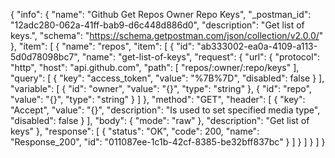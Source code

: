 {
  "info": {
    "name": "Github Get Repos Owner Repo Keys",
    "_postman_id": "12adc280-062a-41ff-bab9-d6c448d886d0",
    "description": "Get list of keys.",
    "schema": "https://schema.getpostman.com/json/collection/v2.0.0/"
  },
  "item": [
    {
      "name": "repos",
      "item": [
        {
          "id": "ab333002-ea0a-4109-a113-5d0d78098bc7",
          "name": "get-list-of-keys",
          "request": {
            "url": {
              "protocol": "http",
              "host": "api.github.com",
              "path": [
                "repos/:owner/:repo/keys"
              ],
              "query": [
                {
                  "key": "access_token",
                  "value": "%7B%7D",
                  "disabled": false
                }
              ],
              "variable": [
                {
                  "id": "owner",
                  "value": "{}",
                  "type": "string"
                },
                {
                  "id": "repo",
                  "value": "{}",
                  "type": "string"
                }
              ]
            },
            "method": "GET",
            "header": [
              {
                "key": "Accept",
                "value": "{}",
                "description": "Is used to set specified media type",
                "disabled": false
              }
            ],
            "body": {
              "mode": "raw"
            },
            "description": "Get list of keys"
          },
          "response": [
            {
              "status": "OK",
              "code": 200,
              "name": "Response_200",
              "id": "011087ee-1c1b-42cf-8385-be32bff837bc"
            }
          ]
        }
      ]
    }
  ]
}